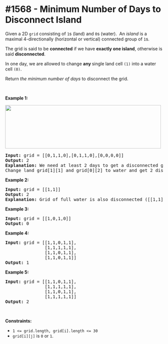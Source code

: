 # \#1568 - Minimum Number of Days to Disconnect Island
<p>Given a 2D&nbsp;<code>grid</code> consisting&nbsp;of <code>1</code>s (land)&nbsp;and <code>0</code>s (water).&nbsp; An <em>island</em> is a maximal 4-directionally (horizontal or vertical) connected group of <code>1</code>s.</p>

<p>The grid is said to be <strong>connected</strong> if we have <strong>exactly one&nbsp;island</strong>, otherwise is said <strong>disconnected</strong>.</p>

<p>In one day, we are allowed to change <strong>any </strong>single land cell <code>(1)</code> into a water cell <code>(0)</code>.</p>

<p>Return <em>the minimum number of days</em> to disconnect the grid.</p>

<p>&nbsp;</p>
<p><strong>Example 1:</strong></p>

<p><strong><img alt="" src="https://assets.leetcode.com/uploads/2020/08/13/1926_island.png" style="width: 498px; height: 139px;" /></strong></p>

<pre>
<strong>Input:</strong> grid = [[0,1,1,0],[0,1,1,0],[0,0,0,0]]
<strong>Output:</strong> 2
<strong>Explanation:</strong> We need at least 2 days to get a disconnected grid.
Change land grid[1][1] and grid[0][2] to water and get 2 disconnected island.
</pre>

<p><strong>Example 2:</strong></p>

<pre>
<strong>Input:</strong> grid = [[1,1]]
<strong>Output:</strong> 2
<strong>Explanation: </strong>Grid of full water is also disconnected ([[1,1]] -&gt; [[0,0]]), 0 islands.
</pre>

<p><strong>Example 3:</strong></p>

<pre>
<strong>Input:</strong> grid = [[1,0,1,0]]
<strong>Output:</strong> 0
</pre>

<p><strong>Example 4:</strong></p>

<pre>
<strong>Input:</strong> grid = [[1,1,0,1,1],
&nbsp;              [1,1,1,1,1],
&nbsp;              [1,1,0,1,1],
&nbsp;              [1,1,0,1,1]]
<strong>Output:</strong> 1
</pre>

<p><strong>Example 5:</strong></p>

<pre>
<strong>Input:</strong> grid = [[1,1,0,1,1],
&nbsp;              [1,1,1,1,1],
&nbsp;              [1,1,0,1,1],
&nbsp;              [1,1,1,1,1]]
<strong>Output:</strong> 2
</pre>

<p>&nbsp;</p>
<p><strong>Constraints:</strong></p>

<ul>
	<li><code>1 &lt;= grid.length, grid[i].length &lt;= 30</code></li>
	<li><code>grid[i][j]</code>&nbsp;is <code>0</code> or <code>1</code>.</li>
</ul>
